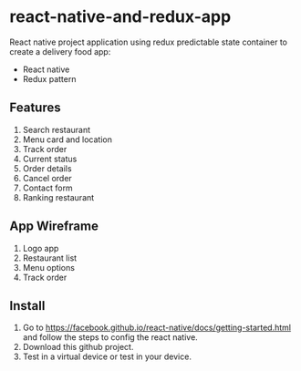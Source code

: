 # react-native-and-redux-app
React native project application using redux predictable state container to create a delivery food app:
* React native
* Redux pattern

## Features
1. Search restaurant
2. Menu card and location
3. Track order
4. Current status
6. Order details
7. Cancel order
8. Contact form
9. Ranking restaurant

## App Wireframe
1. Logo app
2. Restaurant list
3. Menu options
4. Track order

## Install
1. Go to https://facebook.github.io/react-native/docs/getting-started.html and follow the steps to config the react native.
2. Download this github project.
3. Test in a virtual device or test in your device. 
